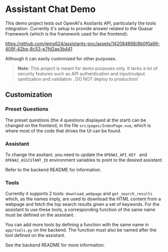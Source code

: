 # Assistant Chat Demo

This demo project tests out OpenAI's Assitants API, particularly the tools integration. Currently it's setup to provide answer related to the Quasar Framework (which is the framework used for the frontend):

https://github.com/jems624/assistants-poc/assets/142084868/8b0f0a66-409f-42be-8c53-e7fd2ae3b441

Although it can easily customized for other purposes.

> **Note**: This project is meant for demo purposes only. It lacks a lot of security features such as API authentication and input/output sanitization and validation . DO NOT deploy to production!

## Customization

### Preset Questions

The preset questions (the 4 questions displayed at the start) can be changed on the frontend, in the file `src/pages/IndexPage.vue`, which is where most of the code that drives the UI can be found.

### Assistant

To change the assitant. you need to update the `OPENAI_API_KEY ` and `OPENAI_ASSISTANT_ID` environment variables to point to the desired assistant.

Refer to the backend README for information.

### Tools

Currently it supports 2 tools: `download_webpage` and `get_search_results` which, as the names imply, are used to download the HTML content from a webpage and fetch the top search results given a set of keywords. For the assistant to use these tools, a corresponding function of the same name must be defined on the assistant.

You can add more tools by defining a function with the same name in `app/tools.py` on the backend. The function must also be named after the tool defined on the assistant.

See the backend README for more information.
